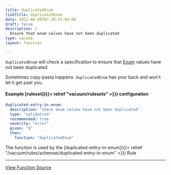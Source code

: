 ```yaml
---
title: duplicatedEnum
linkTitle: duplicatedEnum
date: 2022-06-30T07:39:53-04:00
draft: false
description: |
  Ensure that enum values have not been duplicated
type: vacuum
layout: function

---
```


`duplicatedEnum` will check a specification to ensure that [Enum](https://swagger.io/docs/specification/data-models/enums/) values
have not been duplicated.

Sometimes copy-pasta happens. `duplicatedEnum` has your back and won't let it get past you.

#### Example [ruleset]({{< relref "vacuum/rulesets" >}}) configuration

```yaml
duplicated-entry-in-enum:
  description: "Check enum values have not been duplicated"
  type: "validation"
  recommended: true
  severity: "error"
  given: "$"
  then:
    function: "duplicatedEnum"
```

The function is used by
the [duplicated-entry-in-enum]({{< relref "/vacuum/rules/schemas/duplicated-entry-in-enum" >}}) Rule

---

[View Function Source](https://github.com/daveshanley/vacuum/blob/main/functions/openapi/duplicated_enum_entry.go)